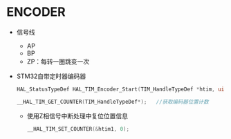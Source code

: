# ENCODER

- 信号线
  - AP
  - BP
  - ZP：每转一圈跳变一次

- STM32自带定时器编码器
    ```C
    HAL_StatusTypeDef HAL_TIM_Encoder_Start(TIM_HandleTypeDef *htim, uint32_t Channel); //开启编码器

    __HAL_TIM_GET_COUNTER(TIM_HandleTypeDef*);   //获取编码器位置计数
    ```
    - 使用Z相信号中断处理中复位位置信息
      ```C
      __HAL_TIM_SET_COUNTER(&htim1, 0);
      ```
